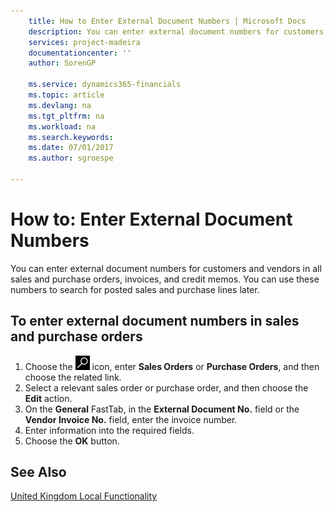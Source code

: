 ```yaml
---
    title: How to Enter External Document Numbers | Microsoft Docs
    description: You can enter external document numbers for customers and vendors in all sales and purchase orders, invoices, and credit memos. You can use these numbers to search for posted sales and purchase lines later.
    services: project-madeira
    documentationcenter: ''
    author: SorenGP

    ms.service: dynamics365-financials
    ms.topic: article
    ms.devlang: na
    ms.tgt_pltfrm: na
    ms.workload: na
    ms.search.keywords:
    ms.date: 07/01/2017
    ms.author: sgroespe

---
```

# How to: Enter External Document Numbers
You can enter external document numbers for customers and vendors in all sales and purchase orders, invoices, and credit memos. You can use these numbers to search for posted sales and purchase lines later.  

## To enter external document numbers in sales and purchase orders  

1.  Choose the ![Search for Page or Report](../../media/ui-search/search_small.png "Search for Page or Report icon") icon, enter **Sales Orders** or **Purchase Orders**, and then choose the related link.  
2.  Select a relevant sales order or purchase order, and then choose the **Edit** action.  
3.  On the **General** FastTab, in the **External Document No.** field or the **Vendor Invoice No.** field, enter the invoice number.  
4.  Enter information into the required fields.  
5.  Choose the **OK** button.  

## See Also  
 [United Kingdom Local Functionality](united-kingdom-local-functionality.md)
